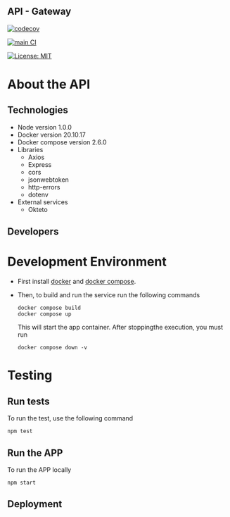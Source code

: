 ## API - Gateway
[![codecov](https://codecov.io/gh/Fifiuba/api-gateway-service/branch/develop/graph/badge.svg?token=LPG5XIVJXL)]([https://codecov.io/gh/Fifiuba/api-gateway-service](https://app.codecov.io/gh/Fifiuba/api-gateway-service/tree/develop))

[![main CI](https://github.com/Fifiuba/api-gateway-service/actions/workflows/node.js.yml/badge.svg)](https://github.com/Fifiuba/api-gateway-service/actions/workflows/node.js.yml)

[![License: MIT](https://img.shields.io/badge/License-MIT-yellow.svg)](https://github.com/Fifiuba/api-gateway-service/blob/develop/LICENSE)

# About the API



## Technologies
* Node version 1.0.0
* Docker version 20.10.17
* Docker compose version 2.6.0
* Libraries
    * Axios
    * Express
    * cors
    * jsonwebtoken
    * http-errors
    * dotenv
* External services
    * Okteto

## Developers

# Development Environment
* First install [docker](https://docs.docker.com/engine/install/) and [docker compose](https://docs.docker.com/compose/install/other/).

* Then, to build and run the service run the following commands
    ```
    docker compose build
    docker compose up
    ```

    This will start the app container. After stoppingthe execution, you must run
    ```
    docker compose down -v
    ```

# Testing
## Run tests
To run the test, use the following command
```
npm test
```

## Run the APP
To run the APP locally
```
npm start
```

## Deployment
